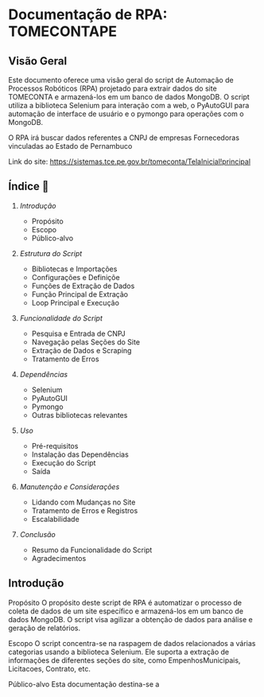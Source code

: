 # Documentação de RPA: TOMECONTAPE
 
## Visão Geral

Este documento oferece uma visão geral do script de Automação de Processos Robóticos (RPA) projetado para extrair dados do site TOMECONTA e armazená-los em um banco de dados MongoDB. O script utiliza a biblioteca Selenium para interação com a web, o PyAutoGUI para automação de interface de usuário e o pymongo para operações com o MongoDB.

O RPA irá buscar dados referentes a CNPJ de empresas Fornecedoras vinculadas ao Estado de Pernambuco

Link do site: <https://sistemas.tce.pe.gov.br/tomeconta/TelaInicial!principal>


## Índice 📖
1. *Introdução*
    * Propósito
    * Escopo
    * Público-alvo
  
2. *Estrutura do Script*
    * Bibliotecas e Importações
    * Configurações e Definiçõe
    * Funções de Extração de Dados
    * Função Principal de Extração
    * Loop Principal e Execução
  
3. *Funcionalidade do Script*
    * Pesquisa e Entrada de CNPJ
    * Navegação pelas Seções do Site
    * Extração de Dados e Scraping
    * Tratamento de Erros
  
   
4. *Dependências*
    * Selenium
    * PyAutoGUI
    * Pymongo
    * Outras bibliotecas relevantes
  
5. *Uso*
    * Pré-requisitos
    * Instalação das Dependências
    * Execução do Script
    * Saída

6. *Manutenção e Considerações*
    * Lidando com Mudanças no Site
    * Tratamento de Erros e Registros
    * Escalabilidade

7. *Conclusão*
   * Resumo da Funcionalidade do Script
   * Agradecimentos
  

## Introdução
Propósito
O propósito deste script de RPA é automatizar o processo de coleta de dados de um site específico e armazená-los em um banco de dados MongoDB. O script visa agilizar a obtenção de dados para análise e geração de relatórios.

Escopo
O script concentra-se na raspagem de dados relacionados a várias categorias usando a biblioteca Selenium. Ele suporta a extração de informações de diferentes seções do site, como EmpenhosMunicipais, Licitacoes, Contrato, etc.

Público-alvo
Esta documentação destina-se a


